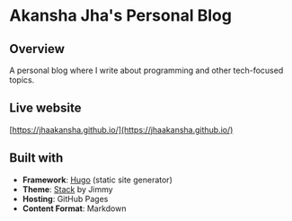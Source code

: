 <!-- # Hugo Commands

## Deploy with draft posts
`hugo serve -D`

## Create new post
`hugo new post/post-title.md`

## Build static pages
`hugo` add `-D` flag to build draft sites. 
Command if stuff not updating `hugo --cleanDestinationDir -d docs`

#  starting up
After cloning, add theme: `git submodule add https://github.com/dillonzq/LoveIt.git`

# Demo mp4 to gif
`ffmpeg -i demo.mp4 -vf "fps=20,scale=1000:-1:flags=lanczos,split[s0][s1];[s0]palettegen[p];[s1][p]paletteuse" -loop 0 demo.gif` -->

# Akansha Jha's Personal Blog

## Overview
A personal blog where I write about programming and other tech-focused topics.

## Live website
[https://jhaakansha.github.io/](https://jhaakansha.github.io/)

## Built with
- **Framework**: [Hugo](https://gohugo.io/) (static site generator)  
- **Theme**: [Stack](https://github.com/CaiJimmy/hugo-theme-stack) by Jimmy  
- **Hosting**: GitHub Pages  
- **Content Format**: Markdown